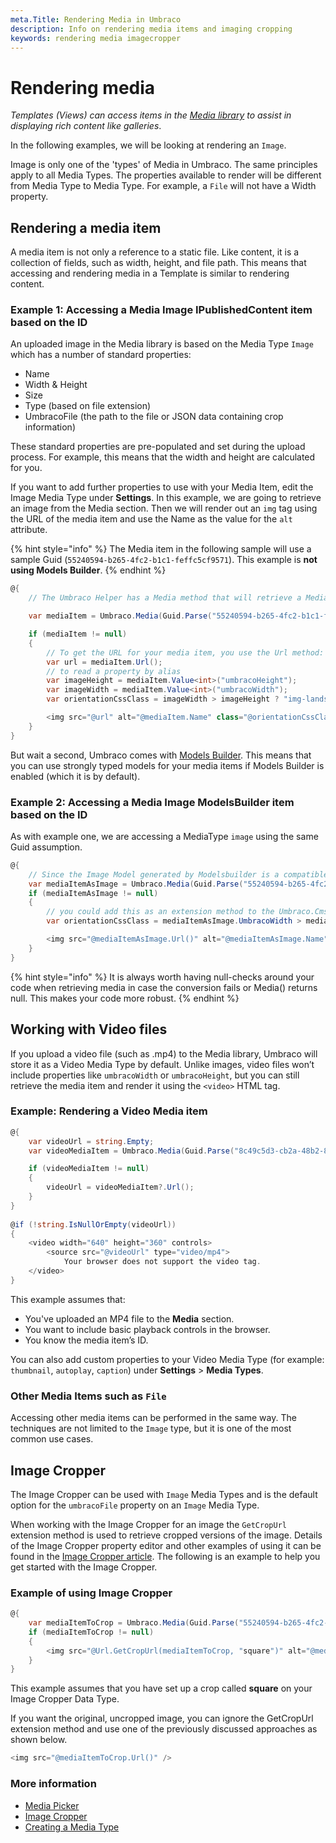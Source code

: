 ```yaml
---
meta.Title: Rendering Media in Umbraco
description: Info on rendering media items and imaging cropping
keywords: rendering media imagecropper
---
```


# Rendering media

_Templates (Views) can access items in the_ [_Media library_](../data/creating-media/) _to assist in displaying rich content like galleries_.

In the following examples, we will be looking at rendering an `Image`.

Image is only one of the 'types' of Media in Umbraco. The same principles apply to all Media Types. The properties available to render will be different from Media Type to Media Type. For example, a `File` will not have a Width property.

## Rendering a media item

A media item is not only a reference to a static file. Like content, it is a collection of fields, such as width, height, and file path. This means that accessing and rendering media in a Template is similar to rendering content.

### Example 1: Accessing a Media Image IPublishedContent item based on the ID

An uploaded image in the Media library is based on the Media Type `Image` which has a number of standard properties:

* Name
* Width & Height
* Size
* Type (based on file extension)
* UmbracoFile (the path to the file or JSON data containing crop information)

These standard properties are pre-populated and set during the upload process. For example, this means that the width and height are calculated for you.

If you want to add further properties to use with your Media Item, edit the Image Media Type under **Settings**. In this example, we are going to retrieve an image from the Media section. Then we will render out an `img` tag using the URL of the media item and use the Name as the value for the `alt` attribute.

{% hint style="info" %}
The Media item in the following sample will use a sample Guid (`55240594-b265-4fc2-b1c1-feffc5cf9571`). This example is **not using Models Builder**.
{% endhint %}

```csharp
@{
    // The Umbraco Helper has a Media method that will retrieve a Media Item by Guid in the form of IPublishedContent. In this example, the Media Item has a Guid of 55240594-b265-4fc2-b1c1-feffc5cf9571

    var mediaItem = Umbraco.Media(Guid.Parse("55240594-b265-4fc2-b1c1-feffc5cf9571"));

    if (mediaItem != null)
    {
        // To get the URL for your media item, you use the Url method:
        var url = mediaItem.Url();
        // to read a property by alias
        var imageHeight = mediaItem.Value<int>("umbracoHeight");
        var imageWidth = mediaItem.Value<int>("umbracoWidth");
        var orientationCssClass = imageWidth > imageHeight ? "img-landscape" : "img-portrait";

        <img src="@url" alt="@mediaItem.Name" class="@orientationCssClass"/>
    }
}
```

But wait a second, Umbraco comes with [Models Builder](../../reference/templating/modelsbuilder/). This means that you can use strongly typed models for your media items if Models Builder is enabled (which it is by default).

### Example 2: Accessing a Media Image ModelsBuilder item based on the ID

As with example one, we are accessing a MediaType `image` using the same Guid assumption.

```csharp
@{
    // Since the Image Model generated by Modelsbuilder is a compatible type to IPublishedContent we can use the 'as' operator to convert it into the ModelsBuilder Umbraco.Cms.Web.Common.PublishedModels.Image class
    var mediaItemAsImage = Umbraco.Media(Guid.Parse("55240594-b265-4fc2-b1c1-feffc5cf9571")) as Image;
    if (mediaItemAsImage != null)
    {
        // you could add this as an extension method to the Umbraco.Cms.Web.Common.PublishedModels.Image class
        var orientationCssClass = mediaItemAsImage.UmbracoWidth > mediaItemAsImage.UmbracoHeight ? "img-landscape" : "img-portrait";

        <img src="@mediaItemAsImage.Url()" alt="@mediaItemAsImage.Name" class="@orientationCssClass"/>
    }
}
```

{% hint style="info" %}
It is always worth having null-checks around your code when retrieving media in case the conversion fails or Media() returns null. This makes your code more robust.
{% endhint %}

## Working with Video files

If you upload a video file (such as .mp4) to the Media library, Umbraco will store it as a Video Media Type by default. Unlike images, video files won’t include properties like `umbracoWidth` or `umbracoHeight`, but you can still retrieve the media item and render it using the `<video>` HTML tag.

### Example: Rendering a Video Media item

```csharp
@{
    var videoUrl = string.Empty;
    var videoMediaItem = Umbraco.Media(Guid.Parse("8c49c5d3-cb2a-48b2-87c9-7e2c1873e948"));

    if (videoMediaItem != null)
    {
        videoUrl = videoMediaItem?.Url();
    }
}
      
@if (!string.IsNullOrEmpty(videoUrl))
{
    <video width="640" height="360" controls>
        <source src="@videoUrl" type="video/mp4">
            Your browser does not support the video tag.
    </video>
}
```

This example assumes that:

* You've uploaded an MP4 file to the **Media** section.
* You want to include basic playback controls in the browser.
* You know the media item’s ID.

You can also add custom properties to your Video Media Type (for example: `thumbnail`, `autoplay`, `caption`) under **Settings** > **Media Types**.

### Other Media Items such as `File`

Accessing other media items can be performed in the same way. The techniques are not limited to the `Image` type, but it is one of the most common use cases.

## Image Cropper

The Image Cropper can be used with `Image` Media Types and is the default option for the `umbracoFile` property on an `Image` Media Type.

When working with the Image Cropper for an image the `GetCropUrl` extension method is used to retrieve cropped versions of the image. Details of the Image Cropper property editor and other examples of using it can be found in the [Image Cropper article](../backoffice/property-editors/built-in-umbraco-property-editors/image-cropper.md). The following is an example to help you get started with the Image Cropper.

### Example of using Image Cropper

```csharp
@{
    var mediaItemToCrop = Umbraco.Media(Guid.Parse("55240594-b265-4fc2-b1c1-feffc5cf9571"));
    if (mediaItemToCrop != null)
    {
        <img src="@Url.GetCropUrl(mediaItemToCrop, "square")" alt="@mediaItemToCrop.Name"/>
    }
}
```

This example assumes that you have set up a crop called **square** on your Image Cropper Data Type.

If you want the original, uncropped image, you can ignore the GetCropUrl extension method and use one of the previously discussed approaches as shown below.

```csharp
<img src="@mediaItemToCrop.Url()" />
```

### More information

* [Media Picker](../backoffice/property-editors/built-in-umbraco-property-editors/media-picker-3.md)
* [Image Cropper](../backoffice/property-editors/built-in-umbraco-property-editors/image-cropper.md)
* [Creating a Media Type](../data/creating-media/#creating-a-media-type)
